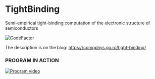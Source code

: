 # TightBinding
Semi-empirical tight-binding computation of the electronic structure of semiconductors

[![CodeFactor](https://www.codefactor.io/repository/github/aromanro/tightbinding/badge)](https://www.codefactor.io/repository/github/aromanro/tightbinding)

The description is on the blog: https://compphys.go.ro/tight-binding/

### PROGRAM IN ACTION

[![Program video](https://img.youtube.com/vi/5uyc219sicw/0.jpg)](https://youtu.be/5uyc219sicw)

